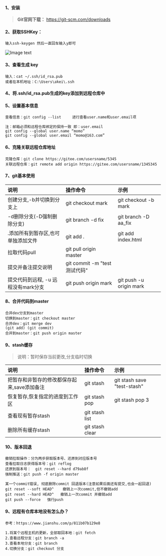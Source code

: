 #### 1、安装
>**Git官网下载：** https://git-scm.com/downloads

#### 2、获取SSHKey：
``` 
输入ssh-keygen 然后一直回车输入y即可
```
![Image text](https://gitee.com/montysingh9527/testall/raw/master/img/1.png)
#### 3、查看生成 key
```
输入：cat ~/.ssh/id_rsa.pub
或者在本机地址：C:\Users\akei\.ssh
```
#### 4、将.ssh/id_rsa.pub生成的key添加到远程仓库中
#### 5、设置基本信息
```
查看信息：git config --list     进行查看user.name和user.email项

注：邮箱必须和远程仓库绑定的保持一致 即：user.email
git config --global user.name “momo”
git config --global user.email “momo@163.com”
```
#### 6、克隆关联远程仓库地址
```
克隆仓库：git clone https://gitee.com/usersname/5345
关联远程仓库：git remote add origin https://gitee.com/usersname/1345345
```
#### 7、git基本使用
| 说明       | 操作命令   | 示例 |
| :--------  | :--------  | :-------|
创建分支,-b并切换到分支上 | git checkout mark | git checkout -b mark|
-d删除分支(-D强制删除分支)|git branch -d fix |git branch -D aa_fix|
| .添加所有到暂存区,也可单独添加文件 | git add . | git add index.html |
拉取代码pull|git pull origin master|
| 提交并备注提交说明 | git commit -m "test测试代码" |
提交代码到远程, -u 远程没有mark分支 |git push origin mark |  git push -u origin mark|

#### 8、合并代码到master
```
合并dev分支到master 
切换到master：git checkout master 
合并dev：git merge dev 
(git add) (git commit)  
合并到master：git push origin master  
```
#### 9、stash缓存
> 说明：暂时保存当前更改,分支临时切换

| 说明       | 操作命令   | 示例 |
| :--------  | :--------  | :-------|
把暂存和非暂存的修改都保存起来,save添加备注 | git stash | git stash save "test-stash"|
恢复暂存,恢复指定的进度到工作区|git stash pop |git stash pop 3|
查看现有暂存stash|git stash list|
删除所有缓存stash| git stash clear

#### 10、版本回退
```
撤销拉取操作：分为两步获取版本号、还原到对应版本号
查看拉取日志获得版本号：git reflog 
还原到版本号：  git reset --hard d79ab8f 
强制推送：git push -f origin master

某一个commit错误, 彻底删除commit 回退版本(注意如果后面还有提交,也会一起回退) 
git reset --soft HEAD^    撤销上一次commit,但不撤销add 
git reset --hard HEAD^   撤销上一次commit 并撤销add 
git push --force   强行push
```

#### 9、远程有仓库本地没有怎么办？
```
参考：https://www.jianshu.com/p/811b07b129e8

1.将某个远程主机的更新，全部取回本地：git fetch 
2.查看远程分支：git branch -a 
3.查看本地分支：git branch 
4.切换分支：git checkout 分支 
```